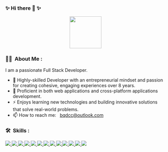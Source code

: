 ### ✨ Hi there 👋 ✨

<p align="center"><img src="https://media2.giphy.com/media/LK2DwwVWAG5vmswb7U/giphy.gif" width="100"/></p>

### :man_technologist: &nbsp;About Me :

I am a passionate Full Stack Developer.

- 🔭 Highly-skilled Developer with an entrepreneurial mindset and passion for creating cohesive, engaging experiences over 8 years.
- 🌱 Proficient in both web applications and cross-platform applications development.
- ⚡ Enjoys learning new technologies and building innovative solutions that solve real-world problems.
- 📫 How to reach me: &nbsp; bqdcc@outlook.com

### 🛠 &nbsp;Skills :

  <a href='https://react.dev/reference/react' target='_blank'>
    <img src='https://img.shields.io/badge/React-0d6d8c' />
  </a>
  <a href='https://www.typescriptlang.org/' target='_blank'>
    <img src='https://img.shields.io/badge/Typescript-3178c6' />
  </a>
  <a href='https://nextjs.org/' target='_blank'>
    <img src='https://img.shields.io/badge/NextJs-7735cd' />
  </a>
  <a href='https://www.nativewind.dev/' target='_blank'>
    <img src='https://img.shields.io/badge/tailwind-38bdf8' />
  </a>
  <a href='https://www.prisma.io/' target='_blank'>
    <img src='https://img.shields.io/badge/Prisma-4c51bf' />
  </a>
  <a href='https://www.prisma.io/' target='_blank'>
    <img src='https://img.shields.io/badge/shadcn_ui-7f7f06' />
  </a>
  <a href='https://reactnative.dev/' target='_blank'>
    <img src='https://img.shields.io/badge/ReactNative-61dafb' />
  </a>
  <a href='https://expo.dev/' target='_blank'>
    <img src='https://img.shields.io/badge/Expo-391a03' />
  </a>
  <a href='https://redux.js.org/' target='_blank'>
    <img src='https://img.shields.io/badge/Redux-764abc' />
  </a>
  <a href='https://git-scm.com/doc' target='_blank'>
    <img src='https://img.shields.io/badge/Git-f44d27' />
  </a>
  <a href='https://nodejs.org/en/docs' target='_blank'>
    <img src='https://img.shields.io/badge/Node-026e00' />
  </a>
  <a href='https://vuejs.org/' target='_blank'>
    <img src='https://img.shields.io/badge/Vue-549e73' />
  </a>
  <a href='https://svelte.dev/' target='_blank'>
    <img src='https://img.shields.io/badge/Svelte-e64c32' />
  </a>

<!--
**bqdcc/bqdcc** is a ✨ _special_ ✨ repository because its `README.md` (this file) appears on your GitHub profile.

Here are some ideas to get you started:

- 🔭 I’m currently working on ...
- 🌱 I’m currently learning ...
- 👯 I’m looking to collaborate on ...
- 🤔 I’m looking for help with ...
- 💬 Ask me about ...
- 📫 How to reach me: ...
- 😄 Pronouns: ...
- ⚡ Fun fact: ...
-->

